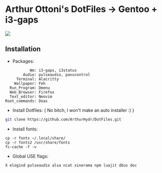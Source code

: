 # Arthur Ottoni's DotFiles -> Gentoo + i3-gaps
<img src="Now you gonna judge me for not taking the print, bitch?">

## Installation
* Packages:
```
           Wm: i3-gaps, i3status
        Audio: pulseaudio, pavucontrol
     Terminal: Alacritty
    Wallpaper: Feh
  Run_Program: Dmenu
  Web_Browser: Firefox
  Text_editor: Neovim
Root_commands: Doas
```

* Install Dotfiles: { No bitch, I won't make an auto installer :) }
```sh
git clone https://github.com/ArthurHydr/DotFiles.git
```

* Install fonts:
```
cp -r fonts ~/.local/share/
cp -r fonts2 /usr/share/fonts
fc-cache -f -v
```

* Global USE flags:
```
X elogind pulseaudio alsa ncat xinerama npm luajit dbus doc
```

